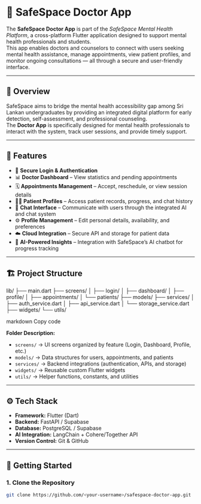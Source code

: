 # 🧠 SafeSpace Doctor App

The **SafeSpace Doctor App** is part of the *SafeSpace Mental Health Platform*, a cross-platform Flutter application designed to support mental health professionals and students.  
This app enables doctors and counselors to connect with users seeking mental health assistance, manage appointments, view patient profiles, and monitor ongoing consultations — all through a secure and user-friendly interface.

---

## 📱 Overview

SafeSpace aims to bridge the mental health accessibility gap among Sri Lankan undergraduates by providing an integrated digital platform for early detection, self-assessment, and professional counseling.  
The **Doctor App** is specifically designed for mental health professionals to interact with the system, track user sessions, and provide timely support.

---

## 🧩 Features

- 🔐 **Secure Login & Authentication**
- 📊 **Doctor Dashboard** – View statistics and pending appointments
- 🗓️ **Appointments Management** – Accept, reschedule, or view session details
- 👩‍⚕️ **Patient Profiles** – Access patient records, progress, and chat history
- 💬 **Chat Interface** – Communicate with users through the integrated AI and chat system
- ⚙️ **Profile Management** – Edit personal details, availability, and preferences
- ☁️ **Cloud Integration** – Secure API and storage for patient data
- 🧠 **AI-Powered Insights** – Integration with SafeSpace’s AI chatbot for progress tracking

---

## 🏗️ Project Structure

lib/
├── main.dart
├── screens/
│ ├── login/
│ ├── dashboard/
│ ├── profile/
│ ├── appointments/
│ └── patients/
├── models/
├── services/
│ ├── auth_service.dart
│ ├── api_service.dart
│ └── storage_service.dart
├── widgets/
└── utils/

markdown
Copy code

**Folder Description:**
- `screens/` → UI screens organized by feature (Login, Dashboard, Profile, etc.)
- `models/` → Data structures for users, appointments, and patients
- `services/` → Backend integrations (authentication, APIs, and storage)
- `widgets/` → Reusable custom Flutter widgets
- `utils/` → Helper functions, constants, and utilities

---

## ⚙️ Tech Stack

- **Framework:** Flutter (Dart)
- **Backend:** FastAPI / Supabase
- **Database:** PostgreSQL / Supabase
- **AI Integration:** LangChain + Cohere/Together API
- **Version Control:** Git & GitHub

---

## 🚀 Getting Started

### 1. Clone the Repository
```bash
git clone https://github.com/<your-username>/safespace-doctor-app.git